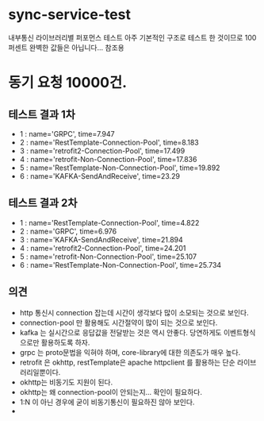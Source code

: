 # sync-service-test
내부통신 라이브러리별 퍼포먼스 테스트
아주 기본적인 구조로 테스트 한 것이므로 100퍼센트 완벽한 값들은 아닙니다... 참조용

# 동기 요청 10000건.
## 테스트 결과 1차
- 1 : name='GRPC', time=7.947
- 2 : name='RestTemplate-Connection-Pool', time=8.183
- 3 : name='retrofit2-Connection-Pool', time=17.499
- 4 : name='retrofit-Non-Connection-Pool', time=17.836
- 5 : name='RestTemplate-Non-Connection-Pool', time=19.892
- 6 : name='KAFKA-SendAndReceive', time=23.29

## 테스트 결과 2차
- 1 : name='RestTemplate-Connection-Pool', time=4.822
- 2 : name='GRPC', time=6.976
- 3 : name='KAFKA-SendAndReceive', time=21.894
- 4 : name='retrofit2-Connection-Pool', time=24.201
- 5 : name='retrofit-Non-Connection-Pool', time=25.107
- 6 : name='RestTemplate-Non-Connection-Pool', time=25.734


## 의견
- http 통신시 connection 잡는데 시간이 생각보다 많이 소모되는 것으로 보인다.
- connection-pool 만 활용해도 시간절약이 많이 되는 것으로 보인다.
- kafka 는 실시간으로 응답값을 전달받는 것은 역시 안좋다. 당연하게도 이벤트형식으로만 활용하도록 하자.
- grpc 는 proto문법을 익혀야 하며, core-library에 대한 의존도가 매우 높다.
- retrofit 은 okhttp, restTemplate은 apache httpclient 를 활용하는 단순 라이브러리일뿐이다.
- okhttp는 비동기도 지원이 된다.
- okhttp는 왜 connection-pool이 안되는지... 확인이 필요하다.
- 1:N 이 아닌 경우에 굳이 비동기통신이 필요하진 않아 보인다.
- 
